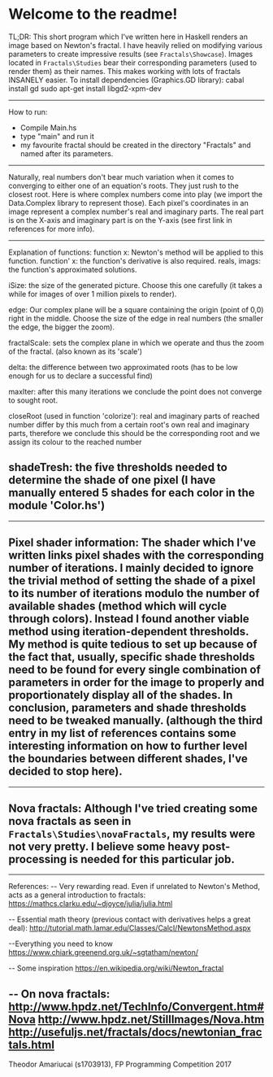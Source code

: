 # Welcome to the readme!
TL;DR: This short program which I've written here in Haskell renders an image based on Newton's fractal. I have heavily relied on modifying various parameters to create impressive results (see `Fractals\Showcase`). Images located in `Fractals\Studies` bear their corresponding parameters (used to render them) as their names. This makes working with lots of fractals INSANELY easier.
To install dependencies (Graphics.GD library):
cabal install gd
sudo apt-get install libgd2-xpm-dev

----------------------------
How to run:
 - Compile Main.hs
 - type "main" and run it
 - my favourite fractal should be created in the directory "Fractals" and named after its parameters.
----------------------------

Naturally, real numbers don't bear much variation when it comes to converging to either one of an equation's roots. They just rush to the closest root. Here is where complex numbers come into play (we import the Data.Complex library to represent those). Each pixel's coordinates in an image represent a complex number's real and imaginary parts. The real part is on the X-axis and imaginary part is on the Y-axis (see first link in references for more info).

----------------------------
Explanation of functions:
function x: Newton's method will be applied to this function.
function' x: the function's derivative is also required.
reals, imags: the function's approximated solutions.

iSize: the size of the generated picture. Choose this one carefully (it takes a while for images of over 1 million pixels to render).

edge: Our complex plane will be a square containing the origin (point of 0,0) right in the middle. Choose the size of the edge in real numbers (the smaller the edge, the bigger the zoom).

fractalScale: sets the complex plane in which we operate and thus the zoom of the fractal. (also known as its 'scale')

delta: the difference between two approximated roots (has to be low enough for us to declare a successful find)

maxIter: after this many iterations we conclude the point does not converge to sought root.

closeRoot (used in function 'colorize'): real and imaginary parts of reached number differ by this much from a certain root's own real and imaginary parts, therefore we conclude this should be the corresponding root and we assign its colour to the reached number

shadeTresh: the five thresholds needed to determine the shade of one pixel (I have manually entered 5 shades for each color in the module 'Color.hs')
----------------------------

----------------------------
Pixel shader information:
The shader which I've written links pixel shades with the corresponding number of iterations. I mainly decided to ignore the trivial method of setting the shade of a pixel to its number of iterations modulo the number of available shades (method which will cycle through colors). Instead I found another viable method using iteration-dependent thresholds.
My method is quite tedious to set up because of the fact that, usually, specific shade thresholds need to be found for every single combination of parameters in order for the image to properly and proportionately display all of the shades. In conclusion, parameters and shade thresholds need to be tweaked manually. (although the third entry in my list of references contains some interesting information on how to further level the boundaries between different shades, I've decided to stop here).
----------------------------

----------------------------
Nova fractals:
Although I've tried creating some nova fractals as seen in `Fractals\Studies\novaFractals`, my results were not very pretty. I believe some heavy post-processing is needed for this particular job.
----------------------------

----------------------------
References:
-- Very rewarding read. Even if unrelated to Newton's Method, acts as a general introduction to fractals:
https://mathcs.clarku.edu/~djoyce/julia/julia.html

-- Essential math theory (previous contact with derivatives helps a great deal):
http://tutorial.math.lamar.edu/Classes/CalcI/NewtonsMethod.aspx

--Everything you need to know
https://www.chiark.greenend.org.uk/~sgtatham/newton/

-- Some inspiration
https://en.wikipedia.org/wiki/Newton_fractal

-- On nova fractals:
http://www.hpdz.net/TechInfo/Convergent.htm#Nova
http://www.hpdz.net/StillImages/Nova.htm
http://usefuljs.net/fractals/docs/newtonian_fractals.html
----------------------------

Theodor Amariucai (s1703913), FP Programming Competition 2017
